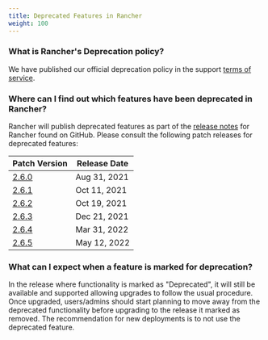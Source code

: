 ```yaml
---
title: Deprecated Features in Rancher
weight: 100
---
```


### What is Rancher's Deprecation policy?

We have published our official deprecation policy in the support [terms of service](https://www.rancher.com/support-maintenance-terms).

### Where can I find out which features have been deprecated in Rancher?

Rancher will publish deprecated features as part of the [release notes](https://github.com/rancher/rancher/releases) for Rancher found on GitHub. Please consult the following patch releases for deprecated features:

| Patch Version |  Release Date |
|---------------|---------------|
| [2.6.0](https://github.com/rancher/rancher/releases/tag/v2.6.0) |  Aug 31, 2021  |
| [2.6.1](https://github.com/rancher/rancher/releases/tag/v2.6.1) |  Oct 11, 2021  |
| [2.6.2](https://github.com/rancher/rancher/releases/tag/v2.6.2) |  Oct 19, 2021  |
| [2.6.3](https://github.com/rancher/rancher/releases/tag/v2.6.3) |  Dec 21, 2021  |
| [2.6.4](https://github.com/rancher/rancher/releases/tag/v2.6.4) |  Mar 31, 2022  |
| [2.6.5](https://github.com/rancher/rancher/releases/tag/v2.6.5) |  May 12, 2022  |


### What can I expect when a feature is marked for deprecation?

In the release where functionality is marked as "Deprecated", it will still be available and supported allowing upgrades to follow the usual procedure. Once upgraded, users/admins should start planning to move away from the deprecated functionality before upgrading to the release it marked as removed. The recommendation for new deployments is to not use the deprecated feature.